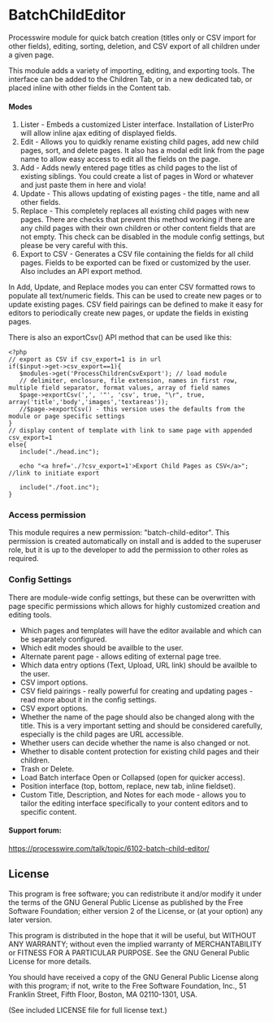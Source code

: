 BatchChildEditor
================

Processwire module for quick batch creation (titles only or CSV import for other fields), editing, sorting, deletion, and CSV export of all children under a given page.

This module adds a variety of importing, editing, and exporting tools. The interface can be added to the Children Tab, or in a new dedicated tab, or placed inline with other fields in the Content tab.

#### Modes
1. Lister - Embeds a customized Lister interface. Installation of ListerPro will allow inline ajax editing of displayed fields.
2. Edit - Allows you to quidkly rename existing child pages, add new child pages, sort, and delete pages. It also has a modal edit link from the page name to allow easy access to edit all the fields on the page.
3. Add - Adds newly entered page titles as child pages to the list of existing siblings. You could create a list of pages in Word or whatever and just paste them in here and viola!
4. Update - This allows updating of existing pages - the title, name and all other fields.
5. Replace - This completely replaces all existing child pages with new pages. There are checks that prevent this method working if there are any child pages with their own children or other content fields that are not empty. This check can be disabled in the module config settings, but please be very careful with this.
6. Export to CSV - Generates a CSV file containing the fields for all child pages. Fields to be exported can be fixed or customized by the user. Also includes an API export method.

In Add, Update, and Replace modes you can enter CSV formatted rows to populate all text/numeric fields. This can be used to create new pages or to update existing pages. CSV field pairings can be defined to make it easy for editors to periodically create new pages, or update the fields in existing pages.

There is also an exportCsv() API method that can be used like this:
```
<?php
// export as CSV if csv_export=1 is in url
if($input->get->csv_export==1){
   $modules->get('ProcessChildrenCsvExport'); // load module
   // delimiter, enclosure, file extension, names in first row, multiple field separator, format values, array of field names
   $page->exportCsv(',', '"', 'csv', true, "\r", true, array('title','body','images','textareas'));
   //$page->exportCsv() - this version uses the defaults from the module or page specific settings
}
// display content of template with link to same page with appended csv_export=1
else{
   include("./head.inc");

   echo "<a href='./?csv_export=1'>Export Child Pages as CSV</a>"; //link to initiate export

   include("./foot.inc");
}
```


### Access permission

This module requires a new permission: "batch-child-editor". This permission is created automatically on install and is added to the superuser role, but it is up to the developer to add the permission to other roles as required.


### Config Settings

There are module-wide config settings, but these can be overwritten with page specific permissions which allows for highly customized creation and editing tools.

* Which pages and templates will have the editor available and which can be separately configured.
* Which edit modes should be availble to the user.
* Alternate parent page - allows editing of external page tree.
* Which data entry options (Text, Upload, URL link) should be availble to the user.
* CSV import options.
* CSV field pairings - really powerful for creating and updating pages - read more about it in the config settings.
* CSV export options.
* Whether the name of the page should also be changed along with the title. This is a very important setting and should be considered carefully, especially is the child pages are URL accessible.
* Whether users can decide whether the name is also changed or not.
* Whether to disable content protection for existing child pages and their children.
* Trash or Delete.
* Load Batch interface Open or Collapsed (open for quicker access).
* Position interface (top, bottom, replace, new tab, inline fieldset).
* Custom Title, Description, and Notes for each mode - allows you to tailor the editing interface specifically to your content editors and to specific content.

#### Support forum:
https://processwire.com/talk/topic/6102-batch-child-editor/


## License

This program is free software; you can redistribute it and/or
modify it under the terms of the GNU General Public License
as published by the Free Software Foundation; either version 2
of the License, or (at your option) any later version.

This program is distributed in the hope that it will be useful,
but WITHOUT ANY WARRANTY; without even the implied warranty of
MERCHANTABILITY or FITNESS FOR A PARTICULAR PURPOSE.  See the
GNU General Public License for more details.

You should have received a copy of the GNU General Public License
along with this program; if not, write to the Free Software
Foundation, Inc., 51 Franklin Street, Fifth Floor, Boston, MA  02110-1301, USA.

(See included LICENSE file for full license text.)






